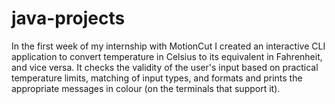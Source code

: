 # java-projects
In the first week of my internship with MotionCut I created an interactive CLI application to convert temperature in Celsius to its equivalent in Fahrenheit, and vice versa. It checks the validity of the user's input based on practical temperature limits, matching of input types, and formats and prints the appropriate messages in colour (on the terminals that support it).
